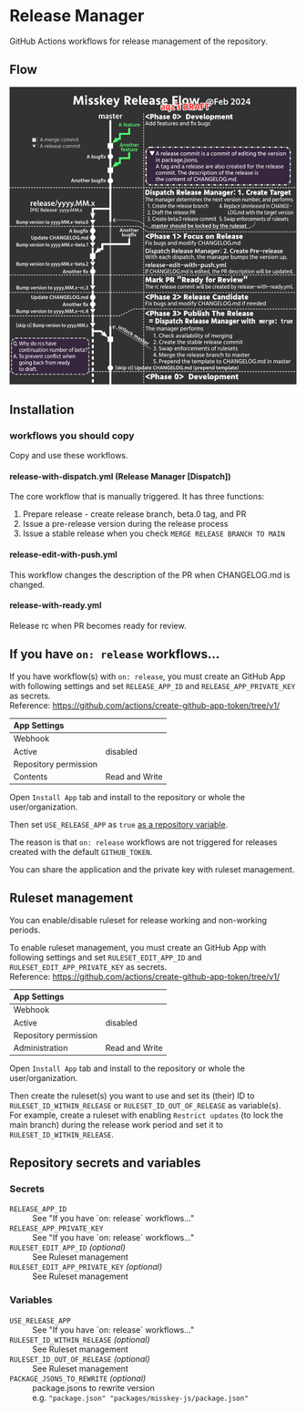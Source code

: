 # Release Manager
GitHub Actions workflows for release management of the repository. 

## Flow
![](flow.png)

## Installation
### workflows you should copy
Copy and use these workflows.

#### release-with-dispatch.yml (Release Manager [Dispatch])
The core workflow that is manually triggered. It has three functions:

1. Prepare release - create release branch, beta.0 tag, and PR
2. Issue a pre-release version during the release process
3. Issue a stable release when you check `MERGE RELEASE BRANCH TO MAIN`

#### release-edit-with-push.yml
This workflow changes the description of the PR when CHANGELOG.md is changed.

#### release-with-ready.yml
Release rc when PR becomes ready for review.

## If you have `on: release` workflows...
If you have workflow(s) with `on: release`, you must create an GitHub App with following settings and set `RELEASE_APP_ID` and `RELEASE_APP_PRIVATE_KEY` as secrets.  
Reference: https://github.com/actions/create-github-app-token/tree/v1/

|App Settings||
|:--|:--|
|Webhook||
|Active|disabled|
|Repository permission||
|Contents|Read and Write|

Open `Install App` tab and install to the repository or whole the user/organization.

Then set `USE_RELEASE_APP` as `true` [as a repository variable](https://docs.github.com/en/actions/learn-github-actions/variables#creating-configuration-variables-for-a-repository).

The reason is that `on: release` workflows are not triggered for releases created with the default `GITHUB_TOKEN`.

You can share the application and the private key with ruleset management.

## Ruleset management
You can enable/disable ruleset for release working and non-working periods.

To enable ruleset management, you must create an GitHub App with following settings and set `RULESET_EDIT_APP_ID` and `RULESET_EDIT_APP_PRIVATE_KEY` as secrets.  
Reference: https://github.com/actions/create-github-app-token/tree/v1/

|App Settings||
|:--|:--|
|Webhook||
|Active|disabled|
|Repository permission||
|Administration|Read and Write|

Open `Install App` tab and install to the repository or whole the user/organization.

Then create the ruleset(s) you want to use and set its (their) ID to `RULESET_ID_WITHIN_RELEASE` or `RULESET_ID_OUT_OF_RELEASE` as variable(s).  
For example, create a ruleset with enabling `Restrict updates` (to lock the main branch) during the release work period and set it to `RULESET_ID_WITHIN_RELEASE`.

## Repository secrets and variables
### Secrets
<dl>
<dt><code>RELEASE_APP_ID</code></dt>
<dd>See "If you have `on: release` workflows..."</dd>
<dt><code>RELEASE_APP_PRIVATE_KEY</code></dt>
<dd>See "If you have `on: release` workflows..."</dd>
<dt><code>RULESET_EDIT_APP_ID</code> <i>(optional)</i></dt>
<dd>See Ruleset management</dd>
<dt><code>RULESET_EDIT_APP_PRIVATE_KEY</code> <i>(optional)</i></dt>
<dd>See Ruleset management</dd>
</dl>

### Variables

<dl>
<dt><code>USE_RELEASE_APP</code></dt>
<dd>See "If you have `on: release` workflows..."</dd>
<dt><code>RULESET_ID_WITHIN_RELEASE</code> <i>(optional)</i></dt>
<dd>See Ruleset management</dd>
<dt><code>RULESET_ID_OUT_OF_RELEASE</code> <i>(optional)</i></dt>
<dd>See Ruleset management</dd>
<dt><code>PACKAGE_JSONS_TO_REWRITE</code> <i>(optional)</i></dt>
<dd>package.jsons to rewrite version<br>e.g. <code>"package.json" "packages/misskey-js/package.json"</code></dd>
</dl>
